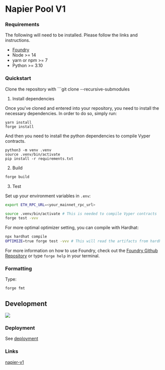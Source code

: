 # Napier Pool V1

### Requirements

The following will need to be installed. Please follow the links and instructions.

- [Foundry](https://github.com/foundry-rs/foundry)
- Node >= 14
- yarn or npm >= 7
- Python >= 3.10

### Quickstart

Clone the repository with ```git clone --recursive-submodules

1. Install dependencies

Once you've cloned and entered into your repository, you need to install the necessary dependencies. In order to do so, simply run:

```shell
yarn install
forge install
```

And then you need to install the python dependencies to compile Vyper contracts.

```shell
python3 -m venv .venv
source .venv/bin/activate
pip install -r requirements.txt
```

2. Build

```bash
forge build
```

3. Test

Set up your environment variables in `.env`:

```bash
export ETH_RPC_URL=<your_mainnet_rpc_url>
```

```bash
source .venv/bin/activate # This is needed to compile Vyper contracts
forge test -vvv
```

For more optimal optimizer setting, you can compile with Hardhat:

```bash
npx hardhat compile
OPTIMIZE=true forge test -vvv # This will read the artifacts from hardhat with FFI and run the tests
```

For more information on how to use Foundry, check out the [Foundry Github Repository](https://github.com/foundry-rs/foundry/tree/master/forge) or type `forge help` in your terminal.

### Formatting

Type:

```bash
forge fmt
```

## Development

![](.github/assets/diagram.svg)

### Deployment

See [deployment](./deployment.md)

### Links

[napier-v1](https://github.com/Napier-Lab/napier-v1/tree/main)
